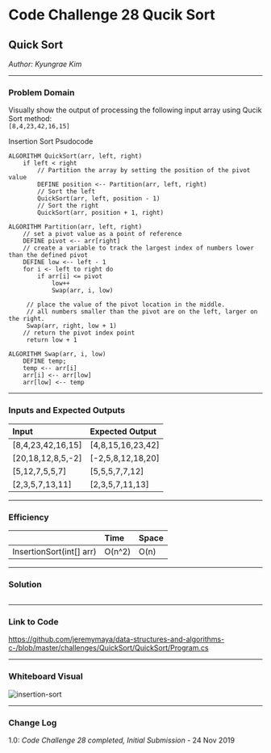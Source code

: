 # Code Challenge 28 Qucik Sort

## Quick Sort
*Author: Kyungrae Kim*

---

### Problem Domain
Visually show the output of processing the following input array using Qucik Sort method:  
`[8,4,23,42,16,15]`

Insertion Sort Psudocode
```
ALGORITHM QuickSort(arr, left, right)
    if left < right
        // Partition the array by setting the position of the pivot value 
        DEFINE position <-- Partition(arr, left, right)
        // Sort the left
        QuickSort(arr, left, position - 1)
        // Sort the right
        QuickSort(arr, position + 1, right)

ALGORITHM Partition(arr, left, right)
    // set a pivot value as a point of reference
    DEFINE pivot <-- arr[right]
    // create a variable to track the largest index of numbers lower than the defined pivot
    DEFINE low <-- left - 1
    for i <- left to right do
        if arr[i] <= pivot
            low++
            Swap(arr, i, low)

     // place the value of the pivot location in the middle.
     // all numbers smaller than the pivot are on the left, larger on the right. 
     Swap(arr, right, low + 1)
    // return the pivot index point
     return low + 1

ALGORITHM Swap(arr, i, low)
    DEFINE temp;
    temp <-- arr[i]
    arr[i] <-- arr[low]
    arr[low] <-- temp
```

---

### Inputs and Expected Outputs
| Input | Expected Output |
| :----------- |:----------- |
| [8,4,23,42,16,15] | [4,8,15,16,23,42] |
| [20,18,12,8,5,-2] | [-2,5,8,12,18,20] |
| [5,12,7,5,5,7] | [5,5,5,7,7,12] |
| [2,3,5,7,13,11] | [2,3,5,7,11,13] |

---

### Efficiency
| | Time | Space |
|:-- | :----------- | :----------- |
| InsertionSort(int[] arr) | O(n^2) | O(n) |

---

### Solution
```C#

```

---

### Link to Code
https://github.com/jeremymaya/data-structures-and-algorithms-c-/blob/master/challenges/QuickSort/QuickSort/Program.cs

---

### Whiteboard Visual
![insertion-sort](https://github.com/jeremymaya/data-structures-and-algorithms-c-/blob/master/assets/quick-sort.jpg)

---

### Change Log
1.0: *Code Challenge 28 completed, Initial Submission* - 24 Nov 2019
